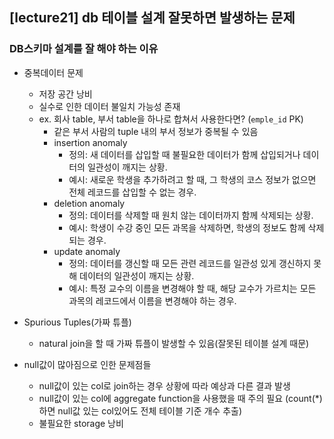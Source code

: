 ## [lecture21] db 테이블 설계 잘못하면 발생하는 문제

### DB스키마 설계를 잘 해야 하는 이유

- 중복데이터 문제
  - 저장 공간 낭비
  - 실수로 인한 데이터 불일치 가능성 존재
  - ex. 회사 table, 부서 table을 하나로 합쳐서 사용한다면? (`emple_id` PK)
    - 같은 부서 사람의 tuple 내의 부서 정보가 중복될 수 있음
    - insertion anomaly
      - 정의: 새 데이터를 삽입할 때 불필요한 데이터가 함께 삽입되거나 데이터의 일관성이 깨지는 상황.
      - 예시: 새로운 학생을 추가하려고 할 때, 그 학생의 코스 정보가 없으면 전체 레코드를 삽입할 수 없는 경우.
    - deletion anomaly
      - 정의: 데이터를 삭제할 때 원치 않는 데이터까지 함께 삭제되는 상황.
      - 예시: 학생이 수강 중인 모든 과목을 삭제하면, 학생의 정보도 함께 삭제되는 경우.
    - update anomaly
      - 정의: 데이터를 갱신할 때 모든 관련 레코드를 일관성 있게 갱신하지 못해 데이터의 일관성이 깨지는 상황.
      - 예시: 특정 교수의 이름을 변경해야 할 때, 해당 교수가 가르치는 모든 과목의 레코드에서 이름을 변경해야 하는 경우.

- Spurious Tuples(가짜 튜플)
  - natural join을 할 때 가짜 튜플이 발생할 수 있음(잘못된 테이블 설계 때문)
- null값이 많아짐으로 인한 문제점들
  - null값이 있는 col로 join하는 경우 상황에 따라 예상과 다른 결과 발생
  - null값이 있는 col에 aggregate function을 사용했을 때 주의 필요
  (count(*)하면 null값 있는 col있어도 전체 테이블 기준 개수 추출)
  - 불필요한 storage 낭비
